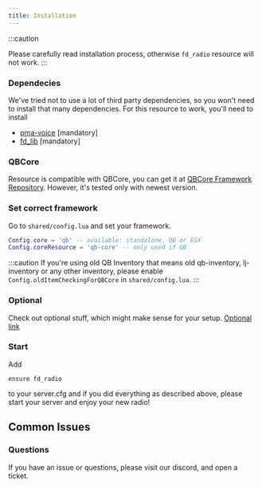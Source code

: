 ```yaml
---
title: Installation
---
```


:::caution

Please carefully read installation process, otherwise `fd_radio` resource will not work.
:::

### Dependecies

We've tried not to use a lot of third party dependencies, so you won't need to install that many dependencies. For this resource to work, you'll need to install
- [pma-voice](https://github.com/AvarianKnight/pma-voice) [mandatory]
- [fd_lib](https://github.com/FelisDevelopment/fd_lib) [mandatory]

### QBCore
Resource is compatible with QBCore, you can get it at [QBCore Framework Repository](https://github.com/qbcore-framework). However, it's tested only with newest version.

### Set correct framework
Go to `shared/config.lua` and set your framework.
```lua
Config.core = 'qb' -- available: standalone, QB or ESX
Config.coreResource = 'qb-core' -- only used if QB
```
:::caution
If you're using old QB Inventory that means old qb-inventory, lj-inventory or any other inventory, please enable `Config.oldItemCheckingForQBCore` in `shared/config.lua`.
:::
### Optional
Check out optional stuff, which might make sense for your setup. [Optional link](/docs/fd_radio/optional)

### Start

Add
```
ensure fd_radio
```
to your server.cfg and if you did everything as described above, please start your server and enjoy your new radio!

## Common Issues

### Questions

If you have an issue or questions, please visit our discord, and open a ticket.
